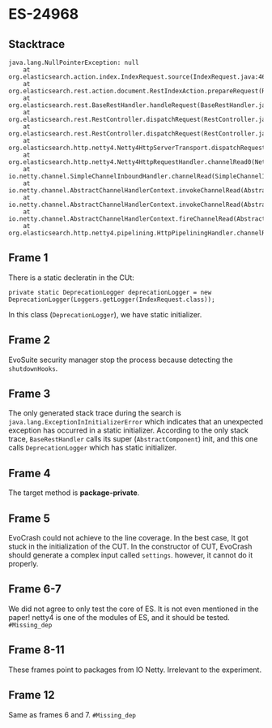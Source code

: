 # ES-24968

## Stacktrace

```
java.lang.NullPointerException: null
	at org.elasticsearch.action.index.IndexRequest.source(IndexRequest.java:464)
	at org.elasticsearch.rest.action.document.RestIndexAction.prepareRequest(RestIndexAction.java:75)
	at org.elasticsearch.rest.BaseRestHandler.handleRequest(BaseRestHandler.java:64)
	at org.elasticsearch.rest.RestController.dispatchRequest(RestController.java:260)
	at org.elasticsearch.rest.RestController.dispatchRequest(RestController.java:199)
	at org.elasticsearch.http.netty4.Netty4HttpServerTransport.dispatchRequest(Netty4HttpServerTransport.java:504)
	at org.elasticsearch.http.netty4.Netty4HttpRequestHandler.channelRead0(Netty4HttpRequestHandler.java:72)
	at io.netty.channel.SimpleChannelInboundHandler.channelRead(SimpleChannelInboundHandler.java:105)
	at io.netty.channel.AbstractChannelHandlerContext.invokeChannelRead(AbstractChannelHandlerContext.java:362)
	at io.netty.channel.AbstractChannelHandlerContext.invokeChannelRead(AbstractChannelHandlerContext.java:348)
	at io.netty.channel.AbstractChannelHandlerContext.fireChannelRead(AbstractChannelHandlerContext.java:340)
	at org.elasticsearch.http.netty4.pipelining.HttpPipeliningHandler.channelRead(HttpPipeliningHandler.java:63)
```
## Frame 1
There is a static decleratin in the CUt:
```
private static DeprecationLogger deprecationLogger = new DeprecationLogger(Loggers.getLogger(IndexRequest.class));
```
In this class (`DeprecationLogger`), we have static initializer.
## Frame 2
EvoSuite security manager stop the process because detecting the `shutdownHooks`.
## Frame 3
The only generated stack trace during the search is `java.lang.ExceptionInInitializerError` which indicates that an unexpected exception has occurred in a static initializer.
According to the only stack trace, `BaseRestHandler` calls its super (`AbstractComponent`) init, and this one calls `DeprecationLogger` which has static initializer.
## Frame 4
The target method is **package-private**.
## Frame 5
EvoCrash could not achieve to the line coverage. In the best case, It got stuck in the initialization of the CUT. In the constructor of CUT, EvoCrash should generate a complex input called `settings`. however, it cannot do it properly.
## Frame 6-7
We did not agree to only test the core of ES. It is not even mentioned in the paper!
netty4 is one of the modules of ES, and it should be tested.
`#Missing_dep`
## Frame 8-11
These frames point to packages from IO Netty. Irrelevant to the experiment.
## Frame 12
Same as frames 6 and 7.
`#Missing_dep`
